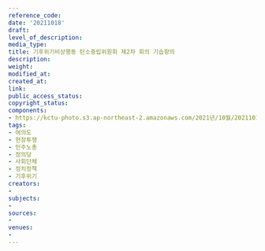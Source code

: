 ```yaml
---
reference_code: 
date: '20211018'
draft: 
level_of_description: 
media_type: 
title: 기후위기비상행동 탄소중립위원회 제2차 회의 기습항의
description: 
weight: 
modified_at: 
created_at: 
link: 
public_access_status: 
copyright_status: 
components:
- https://kctu-photo.s3.ap-northeast-2.amazonaws.com/2021년/10월/20211018-기후위기비상행동+탄소중립위원회+제2차+회의+기습항의_여의도_현장투쟁_민주노총_정의당_사회단체_정치정책_기후위기/_5D40150.jpg
tags:
- 여의도
- 현장투쟁
- 민주노총
- 정의당
- 사회단체
- 정치정책
- 기후위기
creators:
- 
subjects:
- 
sources:
- 
venues:
- 
---
```

